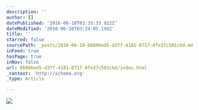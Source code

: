 ```yaml
---
description: ''
author: []
datePublished: '2016-06-10T03:35:33.922Z'
dateModified: '2016-06-10T03:24:05.190Z'
title: ''
starred: false
sourcePath: _posts/2016-06-10-86006ed5-d37f-4181-8717-8fe37c501cbd.md
inFeed: true
hasPage: true
inNav: false
url: 86006ed5-d37f-4181-8717-8fe37c501cbd/index.html
_context: 'http://schema.org'
_type: Article

---
```

![](https://the-grid-user-content.s3-us-west-2.amazonaws.com/742a9eed-b26b-45a4-88df-90363e387f80.jpg)